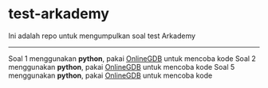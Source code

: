 # test-arkademy
Ini adalah repo untuk mengumpulkan soal test Arkademy

----------------------------------
Soal 1 menggunakan **python**, pakai [OnlineGDB](https://www.onlinegdb.com/) untuk mencoba kode
Soal 2 menggunakan **python**, pakai [OnlineGDB](https://www.onlinegdb.com/) untuk mencoba kode
Soal 5 menggunakan **python**, pakai [OnlineGDB](https://www.onlinegdb.com/) untuk mencoba kode